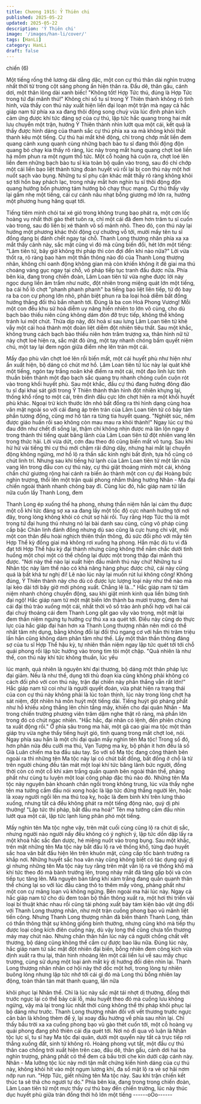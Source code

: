 ```yaml
---
title: Chương 1915: Ỷ Thiên chi
published: 2025-05-22
updated: 2025-05-22
description: 'Ỷ Thiên chi'
image: '/images/han-li/cover/'
tags: [HanLi]
category: HanLi
draft: false
---
```


chiến (6)

Một tiếng rống thê lương dài dằng dặc, một con cự thú thân dài
nghìn trượng nhất thời từ trong cột sáng phong ấn hiện thân ra.
Đầu dê, thân gấu, cánh dơi, một thân lông dài xanh biếc!
"Không tốt! Hợp Tức thú, đúng là Hợp Tức trong tứ đại mãnh thú!"
Không chỉ số tu sĩ trong Ỷ Thiên thành không rõ tình hình, vừa
thấy con thú này xuất hiện liền đại loạn một trận mà ngay cả hắc
giáp nam tử phía xa xa đang thôi động song chuỳ vừa lúc định
phản kích cảm ứng được khí tức đáng sợ của cự thú, lập tức hắc
quang trong hai mắt lưu chuyển một trận, hướng Ỷ Thiên thành
nhìn lướt qua một cái, kết quả là thấy được hình dáng của thanh
sắc cự thú phía xa xa mà không khỏi thất thanh kêu một tiếng.
Cự thú hai mắt khẽ động, chỉ trong chớp mắt liền đem quang
cảnh xung quanh cùng những bạch bào tu sĩ đang thôi động độn
quang bỏ chạy kia thấy rõ ràng, lúc này trong mắt hung quang
chợt loé liền há mồm phun ra một ngụm thổ tức.
Một cỗ hoàng hà cuộn ra, chợt loé lên liền đem những bạch bào
tu sĩ kia toàn bộ quấn vào trong, sau đó chỉ chớp một cái liền bạo
liệt thành từng đoàn huyết vũ rồi lại bị con thú này một hơi nuốt
sạch vào bụng.
Những tu sĩ phụ cận khác mắt thấy rõ ràng không khỏi sợ tới hồn
bay phách lạc, trong nháy mắt hơn nghìn tu sĩ thôi động độn
quang hướng bốn phương tám hướng bỏ chạy thục mạng.
Cự thú thấy vậy lại gầm nhẹ một tiếng, cái cự cánh nâu nhạt bỗng
giương mở lớn ra, hướng một phương hung hăng quạt tới.

Tiếng tiêm minh chói tai xé gió trong không trung bạo phát ra, một
cơn lốc hoàng vụ nhất thời gào thét tuôn ra, chỉ một cái đã đem
hơn trăm tu sĩ cuốn vào trong, sau đó liền bị xé thành vô số mảnh
nhỏ.
Theo đó, con thú này lại hướng một phương khác thôi động cự
chưởng vỗ tới, mười mấy tên tu sĩ đồng dạng bị đánh chết ngay
tại chỗ.
Thanh Long thượng nhân phía xa xa mắt thấy cảnh này, sắc mặt
cũng vì đó mà cũng biến đổi, hét lớn một tiếng:
"Lâm tiên tử, bây giờ không thi pháp thì còn đợi đến khi nào nữa?"
Lời vừa thốt ra, rõ ràng bao hàm một thần thông nào đó của
Thanh Long thượng nhân, không chỉ oanh động không gian mà
còn khiến không ít đê giai ma thú choáng váng gục ngay tại chỗ,
vô pháp tiếp tục tranh đấu được nữa.
Phía bên kia, đang trong chiến đoàn, Lâm Loan tiên tử vừa nghe
được lời này ngọc dung liền âm trầm như nước, đột nhiên trong
miệng quát lớn một tiếng, ba cái hồ lô chợt "phanh phanh phanh"
ba tiếng bạo liệt liên tiếp, từ đó bay ra ba con cự phong lớn nhỏ,
phân biệt phun ra ba loại hoả diễm bất đồng hướng thẳng đối thủ
bắn nhanh tới.
Đúng là ba con Hoả Phong Vương!
Mỗi một con đều khu sử hoả diễm uy năng hiển nhiên to lớn vô
cùng, cho dù bạch bào thiếu niên cũng không dám đón đỡ trực
tiếp, không thể không tránh lui một chút.
Thừa dịp này, đôi hoả sí sau lưng Lâm Loan tiên tử khẽ vẫy một
cái hoá thành một đoàn liệt diễm đột nhiên tiêu thất.
Sau một khắc, không trung cách bạch bào thiếu niên hơn trăm
trượng xa, thân hình nữ tử này chợt loé hiện ra, sắc mặt đỏ ửng,
một tay nhanh chóng bấm quyết niệm chú, một tay lại đem ngón
giữa điểm nhẹ lên trán một cái.

Mấy đạo phù văn chợt loé lên rồi biến mất, một cái huyết phù như
hiện như ẩn xuất hiện, bộ dáng có chút mơ hồ.
Lâm Loan tiên tử lúc này lại quát khẽ một tiếng, ngón tay trắng
noãn khẽ điểm ra một cái, một đạo linh lực tinh thuần biến thành
một đạo bạch sắc quang trụ nhanh chóng cuồn cuộn rót vào trong
khối huyết phù.
Sau một khắc, đầu cự thú đang hướng đông đảo tu sĩ đại khai sát
giới trong Ỷ Thiên thành thân hình đột nhiên khựng lại, thống khổ
rống to một cái, trên đỉnh đầu cực lớn chợt hiện ra một khối huyết
phù khác.
Ngoại trừ kích thước lớn nhỏ bất đồng ra thì hình dạng cùng hoa
văn mặt ngoài so với cái đang áp trên trán của Lâm Loan tiên tử
có bảy tám phần tương đồng, cũng mơ hồ tản ra từng tia huyết
quang.
"Nghiệt súc, nếm được giáo huấn rồi sao không còn mau mau ra
khỏi thành!"
Ngay lúc cự thú đau đớn như chết đi sống lại, thậm chí không
nhịn được mà lăn lộn ngay ở trong thành thì tiếng quát băng lãnh
của Lâm Loan tiên tử đột nhiên vang lên trong thức hải.
Lời vừa dứt, cơn đau theo đó cũng biến mất vô tung.
Sau khi hừ hừ vài tiếng thì cự thú mới chậm rãi đứng dậy, nhưng
hai mắt lại chuyển động không ngừng, mơ hồ lộ ra thần sắc kinh
nghi bất định, tựa hồ cũng có chút linh trí.
Nhưng sau khi tiếng hừ lạnh của Lâm Loan tiên tử một lần nữa
vang lên trong đầu con cự thú này, cự thú giật thoáng mình một
cái, không chần chừ giương rộng hai cánh ra biến ảo thành một
con cự đại Hoàng bức nghìn trượng, thổi lên một trận quái phong
nhắm thẳng hướng Nhân - Ma đại chiến ngoài thành nhanh chóng
bay đi.
Cùng lúc đó, hắc giáp nam tử lần nữa cuốn lấy Thanh Long, đem

Thanh Long ép xuống thế hạ phong, nhưng thần niệm hắn lại cảm
thụ được một cỗ khí tức đáng sợ xa xa đang lấy một tốc độ cực
nhanh hướng tới nơi đây, trong lòng không khỏi có chút sợ hãi rồi.
Tuy rằng Hợp Tức thú là một trong tứ đại hung thú nhưng nó lại
bài danh sau cùng, cũng vô pháp cùng cấp bậc Chân linh đánh
đồng nhưng dù sao cũng là cực hung chi vật, mỗi một con thân
đều hoài nghịch thiên thần thông, đủ sức đối phó với mấy tên
Hợp Thể kỳ đồng giai mà không rơi xuống hạ phong.
Hắn mặc dù tu vi đã đạt tới Hợp Thể hậu kỳ đại thành nhưng
cũng không thể nắm chắc dưới tình huống một chọi một có thể
chống lại được một trong thập đại mãnh thú được.
"Nơi này thế nào lại xuất hiện đầu mãnh thú này chứ! Những tu sĩ
Nhân tộc này làm thế nào có khả năng hàng phục được chứ, cái
này cũng quá là bất khả tư nghị đi! Lẽ nào lúc này lại muốn rút lui
không công! Không đúng, Ỷ Thiên thành này cho dù có được lực
lượng loại này như thế nào mà lại kéo dài tới bây giờ mới phóng
xuất. Chẳng lẽ là..."
Hắc giáp nam tử tâm niệm nhanh chóng chuyển động, sau khi
giật mình kinh qua liền bừng tỉnh đại ngộ!
Hắc giáp nam tử một mặt biến lớn thành ba mươi trượng, đem
hai cái đại thủ trảo xuống một cái, nhất thời vô số trảo ảnh phối
hợp với hai cái đại chuỳ thoáng cái đem Thanh Long gắt gao vây
vào trong, một mặt lại đem thần niệm ngưng tụ hướng cự thú xa
xa quét tới.
Điều này cũng do thực lực của hắc giáp đại hán hơn xa Thanh
Long thượng nhân nên mới có thể nhất tâm nhị dụng, bằng không
đổi lại đối thủ ngang cơ với hắn thì trăm triệu lần hắn cũng không
dám phân tâm như thế.
Lấy một thân thần thông đáng sợ của tu sĩ Hợp Thể hậu kỳ, tự
nhiên thần niệm ngay lập tức quét tới tới chỗ quái phong rồi lập
tức hướng vào trong tìm tòi một chặp.
"Quả nhiên là như thế, con thú này khí tức không thuần, lúc yếu

lúc mạnh, quả nhiên là nguyên khí đại thương, bộ dáng một thân
pháp lực đại giảm. Nếu là như thế, dụng tới thủ đoạn kia cũng
không phải không có cách đối phó với con thú này, trận đại chiến
này phần thắng vẫn rất lớn!"
Hắc giáp nam tử coi như là người quyết đoán, vừa phát hiện ra
trạng thái của con cự thú này không phải là lúc toàn thịnh, lúc này
trong lòng chợt hạ sát niệm, đột nhiên há mồn huýt một tiếng dài.
Tiếng huýt gió phảng phất như hổ khiếu xông thẳng lên chín tầng
mây, khiến cho đại quân Nhân - Ma trong chiến trường phương
viên trăm dặm nghe thật rõ ràng, mà phần lớn trong đó có chút
ngạc nhiên.
"Hắc hắc, đại nhân có lệnh, đến phiên chúng ta xuất động rồi."
Ở phía sâu trong ma hải, một gã cao giai ma tộc một thân giáp trụ
vừa nghe thấy tiếng huýt gió, tinh quang trong mắt chợt loé, nói.
Ngay phía sau hắn là một chi đại quân mấy nghìn tên Ma tộc!
Trong số đó, hơn phân nửa đều cưỡi ma thú, Vạn Tượng ma kỵ,
bộ phận ít hơn đều là số Già Luân chiến ma ba đầu sáu tay.
So với số Ma tộc đang công thành bên ngoài ra thì những tên Ma
tộc này lại có chút bất đồng, bất đồng ở chỗ là từ trên người
chúng đều tản mát một loại khí tức băng lãnh bức người, đồng
thời còn có một cỗ khí xám trắng quấn quanh bên ngoài thân thể,
phảng phất như cùng tu luyện một loại công pháp đặc thù nào đó.
Những tên Ma tộc này nguyên bản khoanh chân ngồi trong không
trung, lúc vừa thấy nghe tên ma tướng cầm đầu nói xong hoặc là
lập tức đứng thẳng người lên, hoặc là xoay người ngồi lên ma thú
toạ kỵ, hoặc là đem binh khí trên lưng tháo xuống, nhưng tất cả
đều không phát ra một tiếng động nào, quỷ dị phi thường!
"Lập tức thi pháp, bắt đầu ma hoá!"
Tên ma tướng cầm đầu nhìn lướt qua một cái, lập tức lạnh lùng
phân phó một tiếng.

Mấy nghìn tên Ma tộc nghe vậy, trên mặt cuối cùng cũng lộ ra
chút dị sắc, nhưng người nào người nấy đều không có ý nghịch ý,
lập tức dồn dập lấy ra một khoả hắc sắc đan dược, hé miệng nuốt
vào trong bụng. Sau một khắc, trên mặt những tên Ma tộc này bắt
đầu lộ ra vẻ thống khổ, từng đạo huyết sắc hoa văn bắt đầu hiện
lên trên khuôn mặt, cũng cấp tốc bành trướng ra khắp nơi.
Những huyết sắc hoa văn này cũng không biết có tác dụng quỷ dị
gì nhưng những tên Ma tộc này tuy rằng trên mặt vẫn lộ ra vẻ
thống khổ mà khí tức theo đó mà bành trướng lên, trong nháy mắt
đã tăng gấp bội và còn tiếp tục tăng lên.
Mà nguyên bản tầng khí xám trắng đang quấn quanh thân thể
chúng lại so với lúc đầu càng thô to thêm mấy vòng, phảng phất
như một con cự mãng loạn vũ không ngừng.
Bên ngoài ma hải lúc này.
Ngay cả hắc giáp nam tử cho dù đem toàn bộ thần thông xuất ra,
một hơi thi triển vài loại bí thuật khác nhau rồi cũng tái phóng xuất
bảy tám kiện bảo vật ứng đối với Thanh Long thượng nhân, như
một trận cuồng phong bạo vũ mãnh liệt tiến công.
Nhưng Thanh Long thượng nhân đã biến thành Thanh Long, thân
có thần thông thật sự không giống bình thường, nhưng cũng khó
mà tiếp thụ được loại công kích điên cuồng này, dù vậy long thể
cũng chưa tổn thương mảy may chút nào.
Nhưng chân thân hắn lúc này cả người chồng chất vết thương,
bộ dáng cũng không thể cầm cự được bao lâu nữa.
Đúng lúc này, hắc giáp nam tử sắc mặt đột nhiên đại biến, bỗng
nhiên đem công kích vừa định xuất ra thu lại, thân hình nhoáng
lên một cái liền lui về sau mấy chục trượng, cùng sử dụng một
loại ánh mắt kỳ dị hướng đối diện nhìn lại.
Thanh Long thượng nhân nhân cơ hội này thở dốc một hơi, trong
lòng tự nhiên buông lỏng nhưng lập tức nhớ tới cái gì đó mà Long
thủ bỗng nhiên lay động, toàn thân tản mát thanh quang, lần nữa

khôi phục lại Nhân thể.
Chỉ là lúc này sắc mặt tái nhợt dị thường, đồng thời trước ngực lại
có thể bảy cái lỗ, máu huyết theo đó mà cuồng lưu không ngừng,
vậy mà lại trong lúc nhất thời cũng không thể thi pháp khôi phục
lại bộ dáng như trước.
Thanh Long thượng nhân đối với vết thương trước ngực căn bản
là không thèm để ý, lại xoay đầu hướng về phía sau nhìn lại.
Chỉ thấy bầu trời xa xa cuồng phong bạo vũ gào thét cuốn tới, một
cỗ hoàng vụ quái phong đang phô thiên cái địa quét tới.
Nơi nó đi qua vô luận là Nhân tộc lực sĩ, tu sĩ hay Ma tộc đại
quân, dưới một quyển này tất cả trực tiếp rơi thẳng xuống đất,
sinh tử không rõ.
Hoàng phong vụt tắt, một đầu cự thú thân cao chống trời xuất
hiện trên cao, đầu dê, thân gấu, cánh dơi hai ba nghìn trượng,
phảng phất có thể đem cả bầu trời che kín dưới cặp cánh này.
Nhân - Ma lưỡng tộc lúc này mới tận mắt chứng kiến hình dáng
của cự thú này, không khỏi hít vào một ngụm lương khí, đa số
mặt lộ ra vẻ sợ hãi nơm nớp run run.
"Hợp Tức, giết những tên Ma tộc này. Sau khi trận chiến kết thúc
ta sẽ thả cho ngươi tự do."
Phía bên kia, đang trong trong chiến đoàn, Lâm Loan tiên tử một
mực thấy cự thú bay đến chiến trường, lúc này thúc dục huyết
phù giữa trán đồng thời hô lớn một tiếng
------oOo------
